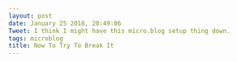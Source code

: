 ```yaml
---
layout: post
date: January 25 2018, 20:49:06
Tweet: I think I might have this micro.blog setup thing down.
tags: microblog
title: Now To Try To Break It
---
```




